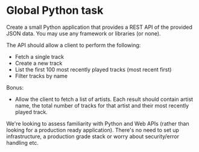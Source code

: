 Global Python task
==================

Create a small Python application that provides a REST API of the provided JSON data. You may use any framework or libraries (or none).

The API should allow a client to perform the following:

- Fetch a single track
- Create a new track
- List the first 100 most recently played tracks (most recent first)
- Filter tracks by name

Bonus:

- Allow the client to fetch a list of artists. Each result should contain artist name, the total number of tracks for that artist and their most recently played track.

We're looking to assess familiarity with Python and Web APIs (rather than looking for a production ready application). 
There's no need to set up infrastructure, a production grade stack or worry about security/error handling etc.
